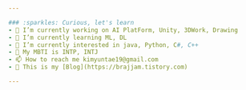 ```yaml
---

### :sparkles: Curious, let's learn
- 🔭 I’m currently working on AI PlatForm, Unity, 3DWork, Drawing
- 🌱 I’m currently learning ML, DL
- 👀 I’m currently interested in java, Python, C#, C++
- 🐳 My MBTI is INTP, INTJ
- 📫 How to reach me kimyuntae19@gmail.com
- 🤙 This is my [Blog](https://brajjam.tistory.com)

---
```


<!-- <div align="center"> -->
<!-- [![Top Langs](https://github-readme-stats.vercel.app/api/top-langs/?username=eva0519&layout=compact&langs_count=10&theme=dark&hide=python)]  -->
<!-- hide=${unvisiable lang}  -->
<!-- ![Anurag's GitHub stats](https://github-readme-stats.vercel.app/api?username=eva0519&show_icons=true&theme=dark)  -->
<!-- ![trophy](https://github-profile-trophy.vercel.app/?username=eva0519&theme=flat&column=5)  -->
<!-- </div> -->
